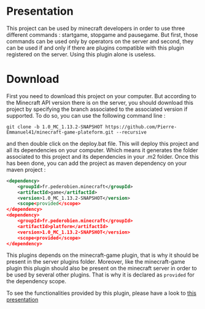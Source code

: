 # Presentation

This project can be used by minecraft developers in order to use three different commands : startgame, stopgame and pausegame. But first, those commands can be used only by operators on the server and second, they can be used if and only if there are plugins compatible with this plugin registered on the server. Using this plugin alone is useless.

# Download

First you need to download this project on your computer. But according to the Minecraft API version there is on the server, you should download this project by specifying the branch associated to the associated version if supported. To do so, you can use the following command line :

```git
git clone -b 1.0_MC_1.13.2-SNAPSHOT https://github.com/Pierre-Emmanuel41/minecraft-game-plateform.git --recursive
```

and then double click on the deploy.bat file. This will deploy this project and all its dependencies on your computer. Which means it generates the folder associated to this project and its dependencies in your .m2 folder. Once this has been done, you can add the project as maven dependency on your maven project :

```xml
<dependency>
	<groupId>fr.pederobien.minecraft</groupId>
	<artifactId>game</artifactId>
	<version>1.0_MC_1.13.2-SNAPSHOT</version>
	<scope<provided</scope>
</dependency>
<dependency>
	<groupId>fr.pederobien.minecraft</groupId>
	<artifactId>platform</artifactId>
	<version>1.0_MC_1.13.2-SNAPSHOT</version>
	<scope<provided</scope>
</dependency>
```

This plugins depends on the minecraft-game plugin, that is why it should be present in the server plugins folder. Moreover, like the minecraft-game plugin this plugin should also be present on the minecraft server in order to be used by several other plugins. That is why it is declared as <code>provided</code> for the dependency scope.

To see the functionalities provided by this plugin, please have a look to [this presentation](https://github.com/Pierre-Emmanuel41/minecraft-game-plateform/blob/master/Presentation.md)
